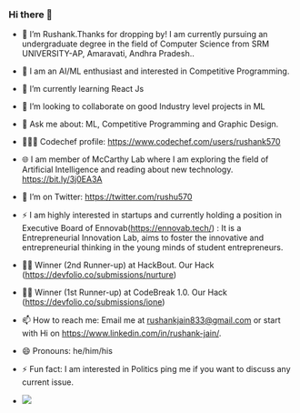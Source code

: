 ### Hi there 👋

<!--
**rushu570/rushu570** is a ✨ _special_ ✨ repository because its `README.md` (this file) appears on your GitHub profile.

-->


- 🔭 I’m Rushank.Thanks for dropping by! I am currently pursuing an undergraduate degree in the field of Computer Science from SRM UNIVERSITY-AP, Amaravati, Andhra Pradesh..

- 🤟 I am an AI/ML enthusiast and interested in Competitive Programming.

- 🌱 I’m currently learning React Js

- 👯 I’m looking to collaborate on good Industry level projects in ML

- 💬 Ask me about: ML, Competitive Programming and Graphic Design.

- 👨🏻‍💻 Codechef profile: https://www.codechef.com/users/rushank570

- 🌐 I am member of McCarthy Lab where I am exploring the field of Artificial Intelligence and reading about new technology. https://bit.ly/3j0EA3A

- 🤔 I’m on Twitter: https://twitter.com/rushu570

- ⚡ I am highly interested in startups and currently holding a position in Executive Board of Ennovab(https://ennovab.tech/)  : It is a Entrepreneurial Innovation Lab, aims to foster the innovative and entrepreneurial thinking in the young minds of student entrepreneurs.

- 🏅🏅 Winner (2nd Runner-up) at HackBout. Our Hack (https://devfolio.co/submissions/nurture)

- 🏅🏅 Winner (1st Runner-up) at CodeBreak 1.0. Our Hack (https://devfolio.co/submissions/ione)

- 📫 How to reach me: Email me at rushankjain833@gmail.com or start with Hi on https://www.linkedin.com/in/rushank-jain/.

- 😄 Pronouns: he/him/his

- ⚡ Fun fact: I am interested in Politics ping me if you want to discuss any current issue.

- ![](https://media.giphy.com/media/ZVik7pBtu9dNS/giphy.gif)
